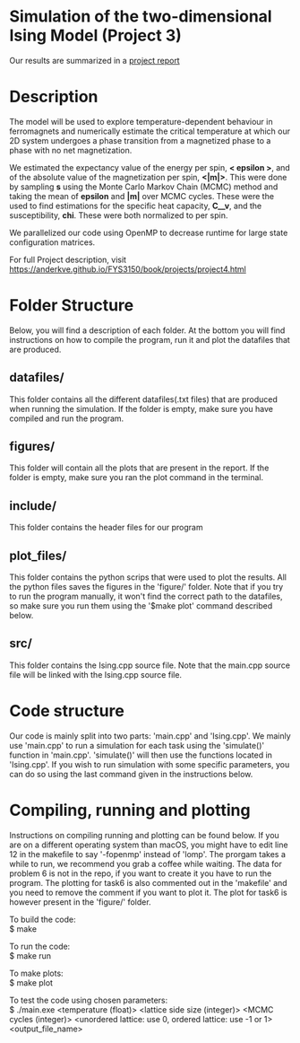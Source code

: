 # Simulation of the two-dimensional Ising Model (Project 3)

Our results are summarized in a [project report](report_project4.pdf)

# Description
The model will be used to explore temperature-dependent behaviour in ferromagnets and numerically estimate the critical temperature at which our 2D system undergoes a phase transition from a magnetized phase to a phase with no net magnetization.

We estimated the expectancy value of the energy per spin, **< epsilon >**, and of the absolute value of the magnetization per spin, **<|m|>**. This were done by sampling **s** using the Monte Carlo Markov Chain (MCMC) method and taking the mean of **epsilon** and **|m|** over MCMC cycles.
These were the used to find estimations for the specific heat capacity, **C__v**, and the susceptibility, **chi**. These were both normalized to per spin.

We parallelized our code using OpenMP to decrease runtime for large state configuration matrices.  


For full Project description, visit https://anderkve.github.io/FYS3150/book/projects/project4.html

# Folder Structure
Below, you will find a description of each folder. At the bottom you will find instructions on how to compile the program, run it and plot the datafiles that are produced.
## datafiles/
  This folder contains all the different datafiles(.txt files) that are produced when running the simulation. If the folder is empty, make sure you have compiled and run the program.

## figures/
  This folder will contain all the plots that are present in the report. If the folder is empty, make sure you ran the plot command in the terminal.

## include/
  This folder contains the header files for our program

## plot_files/
  This folder contains the python scrips that were used to plot the results. All the python files saves the figures in the 'figure/' folder. Note that if you try to run the program manually, it won't find the correct path to the datafiles, so make sure you run them using the '$make plot' command described below.

## src/
  This folder contains the Ising.cpp source file. Note that the main.cpp source file will be linked with the Ising.cpp source file.

# Code structure
  Our code is mainly split into two parts: 'main.cpp' and 'Ising.cpp'. We mainly use 'main.cpp' to run a simulation for each task using the 'simulate()' function in 'main.cpp'. 'simulate()' will then use the functions located in 'Ising.cpp'. If you wish to run simulation with some specific parameters, you can do so using the last command given in the instructions below.

# Compiling, running and plotting

  Instructions on compiling running and plotting can be found below. If you are on a different operating system than macOS, you might have to edit line 12 in the makefile to say '-fopenmp' instead of 'lomp'. The prorgam takes a while to run, we recommend you grab a coffee while waiting. The data for problem 6 is not in the repo, if you want to create it you have to run the program. The plotting for task6 is also commented out in the 'makefile' and you need to remove the comment if you want to plot it. The plot for task6 is however present in the 'figure/' folder.

To build the code:  
$ make

To run the code:  
$ make run

To make plots:  
$ make plot

To test the code using chosen parameters:  
$ ./main.exe <temperature (float)> <lattice side size (integer)> <MCMC cycles (integer)> <unordered lattice: use 0, ordered lattice: use -1 or 1> <output_file_name>
